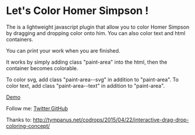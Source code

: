 Let's Color Homer Simpson !
=========

The is a lightweight javascript plugin that allow you to color Homer Simpson by dragging and dropping color onto him. You can also color text and html containers. 

You can print your work when you are finished. 

It works by simply adding class "paint-area" into the html, then the container becomes colorable. 

To color svg, add class "paint-area--svg" in addition to "paint-area". 
To color text, add class "paint-area--text"
in addition to "paint-area".


[Demo](http://chloechen.io/color-homer-simpson/)


Follow me: [Twitter](https://twitter.com/chloechenlei),[GitHub](https://github.com/chloeleichen)

Thanks to: http://tympanus.net/codrops/2015/04/22/interactive-drag-drop-coloring-concept/


